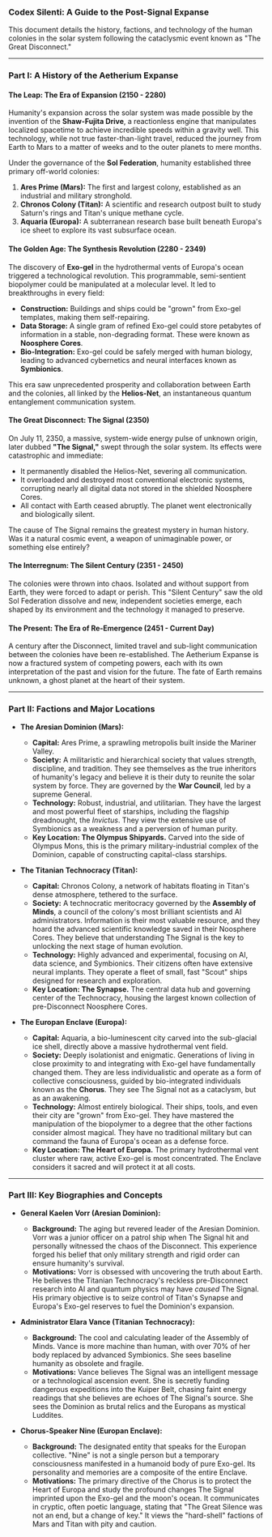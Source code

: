 ### **Codex Silenti: A Guide to the Post-Signal Expanse**

This document details the history, factions, and technology of the human colonies in the solar system following the cataclysmic event known as "The Great Disconnect."

---

### **Part I: A History of the Aetherium Expanse**

#### **The Leap: The Era of Expansion (2150 - 2280)**

Humanity's expansion across the solar system was made possible by the invention of the **Shaw-Fujita Drive**, a reactionless engine that manipulates localized spacetime to achieve incredible speeds within a gravity well. This technology, while not true faster-than-light travel, reduced the journey from Earth to Mars to a matter of weeks and to the outer planets to mere months.

Under the governance of the **Sol Federation**, humanity established three primary off-world colonies:

1.  **Ares Prime (Mars):** The first and largest colony, established as an industrial and military stronghold.
2.  **Chronos Colony (Titan):** A scientific and research outpost built to study Saturn's rings and Titan's unique methane cycle.
3.  **Aquaria (Europa):** A subterranean research base built beneath Europa's ice sheet to explore its vast subsurface ocean.

#### **The Golden Age: The Synthesis Revolution (2280 - 2349)**

The discovery of **Exo-gel** in the hydrothermal vents of Europa's ocean triggered a technological revolution. This programmable, semi-sentient biopolymer could be manipulated at a molecular level. It led to breakthroughs in every field:

*   **Construction:** Buildings and ships could be "grown" from Exo-gel templates, making them self-repairing.
*   **Data Storage:** A single gram of refined Exo-gel could store petabytes of information in a stable, non-degrading format. These were known as **Noosphere Cores**.
*   **Bio-Integration:** Exo-gel could be safely merged with human biology, leading to advanced cybernetics and neural interfaces known as **Symbionics**.

This era saw unprecedented prosperity and collaboration between Earth and the colonies, all linked by the **Helios-Net**, an instantaneous quantum entanglement communication system.

#### **The Great Disconnect: The Signal (2350)**

On July 11, 2350, a massive, system-wide energy pulse of unknown origin, later dubbed **"The Signal,"** swept through the solar system. Its effects were catastrophic and immediate:

*   It permanently disabled the Helios-Net, severing all communication.
*   It overloaded and destroyed most conventional electronic systems, corrupting nearly all digital data not stored in the shielded Noosphere Cores.
*   All contact with Earth ceased abruptly. The planet went electronically and biologically silent.

The cause of The Signal remains the greatest mystery in human history. Was it a natural cosmic event, a weapon of unimaginable power, or something else entirely?

#### **The Interregnum: The Silent Century (2351 - 2450)**

The colonies were thrown into chaos. Isolated and without support from Earth, they were forced to adapt or perish. This "Silent Century" saw the old Sol Federation dissolve and new, independent societies emerge, each shaped by its environment and the technology it managed to preserve.

#### **The Present: The Era of Re-Emergence (2451 - Current Day)**

A century after the Disconnect, limited travel and sub-light communication between the colonies have been re-established. The Aetherium Expanse is now a fractured system of competing powers, each with its own interpretation of the past and vision for the future. The fate of Earth remains unknown, a ghost planet at the heart of their system.

---

### **Part II: Factions and Major Locations**

*   **The Aresian Dominion (Mars):**
    *   **Capital:** Ares Prime, a sprawling metropolis built inside the Mariner Valley.
    *   **Society:** A militaristic and hierarchical society that values strength, discipline, and tradition. They see themselves as the true inheritors of humanity's legacy and believe it is their duty to reunite the solar system by force. They are governed by the **War Council**, led by a supreme General.
    *   **Technology:** Robust, industrial, and utilitarian. They have the largest and most powerful fleet of starships, including the flagship dreadnought, the *Invictus*. They view the extensive use of Symbionics as a weakness and a perversion of human purity.
    *   **Key Location: The Olympus Shipyards.** Carved into the side of Olympus Mons, this is the primary military-industrial complex of the Dominion, capable of constructing capital-class starships.

*   **The Titanian Technocracy (Titan):**
    *   **Capital:** Chronos Colony, a network of habitats floating in Titan's dense atmosphere, tethered to the surface.
    *   **Society:** A technocratic meritocracy governed by the **Assembly of Minds**, a council of the colony's most brilliant scientists and AI administrators. Information is their most valuable resource, and they hoard the advanced scientific knowledge saved in their Noosphere Cores. They believe that understanding The Signal is the key to unlocking the next stage of human evolution.
    *   **Technology:** Highly advanced and experimental, focusing on AI, data science, and Symbionics. Their citizens often have extensive neural implants. They operate a fleet of small, fast "Scout" ships designed for research and exploration.
    *   **Key Location: The Synapse.** The central data hub and governing center of the Technocracy, housing the largest known collection of pre-Disconnect Noosphere Cores.

*   **The Europan Enclave (Europa):**
    *   **Capital:** Aquaria, a bio-luminescent city carved into the sub-glacial ice shell, directly above a massive hydrothermal vent field.
    *   **Society:** Deeply isolationist and enigmatic. Generations of living in close proximity to and integrating with Exo-gel have fundamentally changed them. They are less individualistic and operate as a form of collective consciousness, guided by bio-integrated individuals known as the **Chorus**. They see The Signal not as a cataclysm, but as an awakening.
    *   **Technology:** Almost entirely biological. Their ships, tools, and even their city are "grown" from Exo-gel. They have mastered the manipulation of the biopolymer to a degree that the other factions consider almost magical. They have no traditional military but can command the fauna of Europa's ocean as a defense force.
    *   **Key Location: The Heart of Europa.** The primary hydrothermal vent cluster where raw, active Exo-gel is most concentrated. The Enclave considers it sacred and will protect it at all costs.

---

### **Part III: Key Biographies and Concepts**

*   **General Kaelen Vorr (Aresian Dominion):**
    *   **Background:** The aging but revered leader of the Aresian Dominion. Vorr was a junior officer on a patrol ship when The Signal hit and personally witnessed the chaos of the Disconnect. This experience forged his belief that only military strength and rigid order can ensure humanity's survival.
    *   **Motivations:** Vorr is obsessed with uncovering the truth about Earth. He believes the Titanian Technocracy's reckless pre-Disconnect research into AI and quantum physics may have *caused* The Signal. His primary objective is to seize control of Titan's Synapse and Europa's Exo-gel reserves to fuel the Dominion's expansion.

*   **Administrator Elara Vance (Titanian Technocracy):**
    *   **Background:** The cool and calculating leader of the Assembly of Minds. Vance is more machine than human, with over 70% of her body replaced by advanced Symbionics. She sees baseline humanity as obsolete and fragile.
    *   **Motivations:** Vance believes The Signal was an intelligent message or a technological ascension event. She is secretly funding dangerous expeditions into the Kuiper Belt, chasing faint energy readings that she believes are echoes of The Signal's source. She sees the Dominion as brutal relics and the Europans as mystical Luddites.

*   **Chorus-Speaker Nine (Europan Enclave):**
    *   **Background:** The designated entity that speaks for the Europan collective. "Nine" is not a single person but a temporary consciousness manifested in a humanoid body of pure Exo-gel. Its personality and memories are a composite of the entire Enclave.
    *   **Motivations:** The primary directive of the Chorus is to protect the Heart of Europa and study the profound changes The Signal imprinted upon the Exo-gel and the moon's ocean. It communicates in cryptic, often poetic language, stating that "The Great Silence was not an end, but a change of key." It views the "hard-shell" factions of Mars and Titan with pity and caution.
